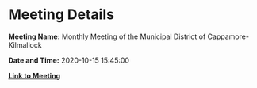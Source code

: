 # Meeting Details

**Meeting Name:** Monthly Meeting of the Municipal District of Cappamore-Kilmallock

**Date and Time:** 2020-10-15 15:45:00

**[Link to Meeting](https://www.limerick.ie/council/whats-on/monthly-meeting-municipal-district-cappamore-kilmallock-63)**
